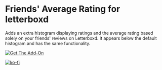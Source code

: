 # Friends' Average Rating for letterboxd
 
Adds an extra histogram displaying ratings and the average rating based solely on your friends' reviews on Letterboxd. It appears below the default histogram and has the same functionality.

[![Get The Add-On](https://blog.mozilla.org/addons/files/2015/11/get-the-addon.png)](https://addons.mozilla.org/en-US/firefox/addon/friends-average-for-letterboxd/)

[![ko-fi](https://ko-fi.com/img/githubbutton_sm.svg)](https://ko-fi.com/nairdah)
